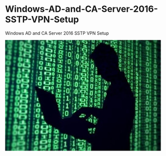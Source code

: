 # Windows-AD-and-CA-Server-2016-SSTP-VPN-Setup
Windows AD and CA Server 2016 SSTP VPN Setup


![image](https://github.com/hmerror123/Windows-AD-and-CA-Server-2016-SSTP-VPN-Setup/blob/main/bkn-20210305105200741-0305_00822_001_01p.jpg)
